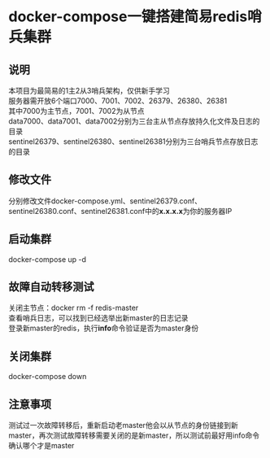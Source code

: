# docker-compose一键搭建简易redis哨兵集群  

## 说明  
本项目为最简易的1主2从3哨兵架构，仅供新手学习  
服务器需开放6个端口7000、7001、7002、26379、26380、26381  
其中7000为主节点，7001、7002为从节点  
data7000、data7001、data7002分别为三台主从节点存放持久化文件及日志的目录  
sentinel26379、sentinel26380、sentinel26381分别为三台哨兵节点存放日志的目录  

## 修改文件  
分别修改文件docker-compose.yml、sentinel26379.conf、sentinel26380.conf、sentinel26381.conf中的**x.x.x.x**为你的服务器IP  

## 启动集群  
docker-compose up -d  

## 故障自动转移测试  
关闭主节点：docker rm -f redis-master  
查看哨兵日志，可以找到已经选举出新master的日志记录  
登录新master的redis，执行**info**命令验证是否为master身份  

## 关闭集群  
docker-compose down

## 注意事项
测试过一次故障转移后，重新启动老master他会以从节点的身份链接到新master，再次测试故障转移需要关闭的是新master，所以测试前最好用info命令确认哪个才是master
